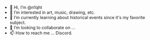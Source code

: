 - 👋 Hi, I’m @n1qht
- 👀 I’m interested in art, music, drawing, etc.
- 🌱 I’m currently learning about historical events since it's my favorite subject.
- 💞️ I’m looking to collaborate on ...
- 📫 How to reach me ... Discord.

<!---
n1qht/n1qht is a ✨ special ✨ repository because its `README.md` (this file) appears on your GitHub profile.
You can click the Preview link to take a look at your changes.
--->
